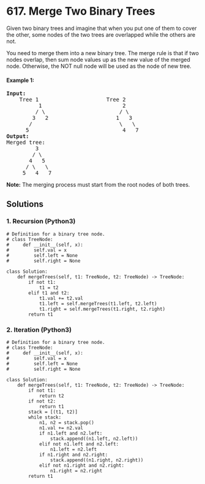 # 617. Merge Two Binary Trees
Given two binary trees and imagine that when you put one of them to cover the other, some nodes of the two trees are overlapped while the others are not.

You need to merge them into a new binary tree. The merge rule is that if two nodes overlap, then sum node values up as the new value of the merged node. Otherwise, the NOT null node will be used as the node of new tree.

#### Example 1:
<pre>
<strong>Input:</strong>
	Tree 1                     Tree 2
          1                         2
         / \                       / \
        3   2                     1   3
       /                           \   \
      5                             4   7
<strong>Output:</strong>
Merged tree:
	     3
	    / \
	   4   5
	  / \   \
	 5   4   7
</pre>

**Note:** The merging process must start from the root nodes of both trees.

## Solutions

### 1. Recursion (Python3)
```Python3
# Definition for a binary tree node.
# class TreeNode:
#     def __init__(self, x):
#         self.val = x
#         self.left = None
#         self.right = None

class Solution:
    def mergeTrees(self, t1: TreeNode, t2: TreeNode) -> TreeNode:
        if not t1:
            t1 = t2
        elif t1 and t2:
            t1.val += t2.val
            t1.left = self.mergeTrees(t1.left, t2.left)
            t1.right = self.mergeTrees(t1.right, t2.right)
        return t1
```

### 2. Iteration (Python3)
```Python3
# Definition for a binary tree node.
# class TreeNode:
#     def __init__(self, x):
#         self.val = x
#         self.left = None
#         self.right = None

class Solution:
    def mergeTrees(self, t1: TreeNode, t2: TreeNode) -> TreeNode:
        if not t1:
            return t2
        if not t2:
            return t1
        stack = [(t1, t2)]
        while stack:
            n1, n2 = stack.pop()
            n1.val += n2.val
            if n1.left and n2.left:
                stack.append((n1.left, n2.left))
            elif not n1.left and n2.left:
                n1.left = n2.left
            if n1.right and n2.right:
                stack.append((n1.right, n2.right))
            elif not n1.right and n2.right:
                n1.right = n2.right
        return t1
```
